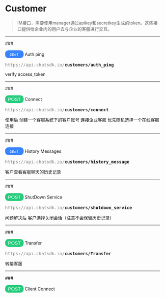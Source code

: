 # Customer
>IM接口，需要使用manager通过apikey和secretkey生成的token。这些接口提供给企业内的用户去与企业的客服进行交互。

---

###<div> <button style="background-color: rgb(56, 132, 255);border:0px;width:60px;height:25px;border-radius:10px;font-size:15px;color:white" >GET</button> Auth ping </div>

<pre><span style="color:grey">https://api.chatsdk.io/</span><b>customers/auth_ping</b></pre>

verify access_token

---

###<div> <button style="background-color: rgb(38, 203, 124);border:0px;width:60px;height:25px;border-radius:10px;font-size:15px;color:white" >POST</button> Connect</div>

<pre><span style="color:grey">https://api.chatsdk.io/</span><b>customers/connect</b></pre>

 使用后 创建一个客服系统下的客户账号 连接企业客服 优先随机选择一个在线客服连接  

---

###<div> <button style="background-color: rgb(56, 132, 255);border:0px;width:60px;height:25px;border-radius:10px;font-size:15px;color:white" >GET</button> History Messages </div>

<pre><span style="color:grey">https://api.chatsdk.io/</span><b>customers/history_message</b></pre>

 客户查看客服聊天的历史记录



---

###<div> <button style="background-color: rgb(38, 203, 124);border:0px;width:60px;height:25px;border-radius:10px;font-size:15px;color:white" >POST</button> ShutDown Service</div>

<pre><span style="color:grey">https://api.chatsdk.io/</span><b>customers/shutdown_service</b></pre>

 问题解决后 客户选择关闭会话（注意不会保留历史记录）

---

###<div> <button style="background-color: rgb(38, 203, 124);border:0px;width:60px;height:25px;border-radius:10px;font-size:15px;color:white" >POST</button> Transfer</div>

<pre><span style="color:grey">https://api.chatsdk.io/</span><b>customers/Transfer</b></pre>

转接客服

---

###<div> <button style="background-color: rgb(38, 203, 124);border:0px;width:60px;height:25px;border-radius:10px;font-size:15px;color:white" >POST</button> Client Connect</div>

